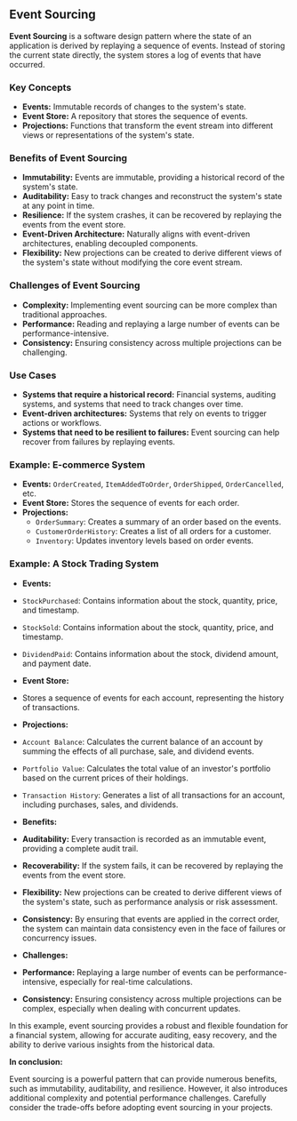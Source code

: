 ## Event Sourcing

**Event Sourcing** is a software design pattern where the state of an application is derived by replaying a sequence of events. Instead of storing the current state directly, the system stores a log of events that have occurred.

### Key Concepts

* **Events:** Immutable records of changes to the system's state.
* **Event Store:** A repository that stores the sequence of events.
* **Projections:** Functions that transform the event stream into different views or representations of the system's state.

### Benefits of Event Sourcing

* **Immutability:** Events are immutable, providing a historical record of the system's state.
* **Auditability:** Easy to track changes and reconstruct the system's state at any point in time.
* **Resilience:** If the system crashes, it can be recovered by replaying the events from the event store.
* **Event-Driven Architecture:** Naturally aligns with event-driven architectures, enabling decoupled components.
* **Flexibility:** New projections can be created to derive different views of the system's state without modifying the core event stream.

### Challenges of Event Sourcing

* **Complexity:** Implementing event sourcing can be more complex than traditional approaches.
* **Performance:** Reading and replaying a large number of events can be performance-intensive.
* **Consistency:** Ensuring consistency across multiple projections can be challenging.

### Use Cases

* **Systems that require a historical record:** Financial systems, auditing systems, and systems that need to track changes over time.
* **Event-driven architectures:** Systems that rely on events to trigger actions or workflows.
* **Systems that need to be resilient to failures:** Event sourcing can help recover from failures by replaying events.

### Example: E-commerce System

* **Events:** `OrderCreated`, `ItemAddedToOrder`, `OrderShipped`, `OrderCancelled`, etc.
* **Event Store:** Stores the sequence of events for each order.
* **Projections:**
  * `OrderSummary`: Creates a summary of an order based on the events.
  * `CustomerOrderHistory`: Creates a list of all orders for a customer.
  * `Inventory`: Updates inventory levels based on order events.


### Example: A Stock Trading System

* **Events:**
* `StockPurchased`: Contains information about the stock, quantity, price, and timestamp.
* `StockSold`: Contains information about the stock, quantity, price, and timestamp.
* `DividendPaid`: Contains information about the stock, dividend amount, and payment date.

* **Event Store:**
* Stores a sequence of events for each account, representing the history of transactions.

* **Projections:**
* `Account Balance`: Calculates the current balance of an account by summing the effects of all purchase, sale, and dividend events.
* `Portfolio Value`: Calculates the total value of an investor's portfolio based on the current prices of their holdings.
* `Transaction History`: Generates a list of all transactions for an account, including purchases, sales, and dividends.

* **Benefits:**

* **Auditability:** Every transaction is recorded as an immutable event, providing a complete audit trail.
* **Recoverability:** If the system fails, it can be recovered by replaying the events from the event store.
* **Flexibility:** New projections can be created to derive different views of the system's state, such as performance analysis or risk assessment.
* **Consistency:** By ensuring that events are applied in the correct order, the system can maintain data consistency even in the face of failures or concurrency issues.

* **Challenges:**

* **Performance:** Replaying a large number of events can be performance-intensive, especially for real-time calculations.
* **Consistency:** Ensuring consistency across multiple projections can be complex, especially when dealing with concurrent updates.

In this example, event sourcing provides a robust and flexible foundation for a financial system, allowing for accurate auditing, easy recovery, and the ability to derive various insights from the historical data.

**In conclusion:**

Event sourcing is a powerful pattern that can provide numerous benefits, such as immutability, auditability, and resilience. However, it also introduces additional complexity and potential performance challenges. Carefully consider the trade-offs before adopting event sourcing in your projects.
